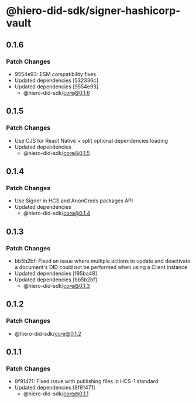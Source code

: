# @hiero-did-sdk/signer-hashicorp-vault

## 0.1.6

### Patch Changes

- 9554e93: ESM compatibility fixes
- Updated dependencies [532336c]
- Updated dependencies [9554e93]
  - @hiero-did-sdk/core@0.1.6

## 0.1.5

### Patch Changes

- Use CJS for React Native + split optional dependencies loading
- Updated dependencies
  - @hiero-did-sdk/core@0.1.5

## 0.1.4

### Patch Changes

- Use Signer in HCS and AnonCreds packages API
- Updated dependencies
  - @hiero-did-sdk/core@0.1.4

## 0.1.3

### Patch Changes

- bb5b2bf: Fixed an issue where multiple actions to update and deactivate a document's DID could not be performed when using a Client instance
- Updated dependencies [f95ba48]
- Updated dependencies [bb5b2bf]
  - @hiero-did-sdk/core@0.1.3

## 0.1.2

### Patch Changes

- @hiero-did-sdk/core@0.1.2

## 0.1.1

### Patch Changes

- 8f91471: Fixed issue with publishing files in HCS-1 standard
- Updated dependencies [8f91471]
  - @hiero-did-sdk/core@0.1.1
